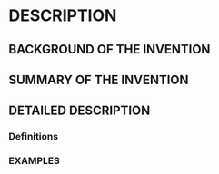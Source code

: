 # DESCRIPTION

## BACKGROUND OF THE INVENTION

## SUMMARY OF THE INVENTION

## DETAILED DESCRIPTION

### Definitions

### EXAMPLES

